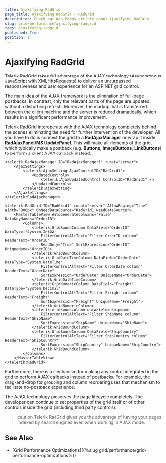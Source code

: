```yaml
---
title: Ajaxifying RadGrid
page_title: Ajaxifying RadGrid - RadGrid
description: Check our Web Forms article about Ajaxifying RadGrid.
slug: grid/performance/ajaxifying-radgrid
tags: ajaxifying,radgrid
published: True
position: 1
---
```


# Ajaxifying RadGrid

Telerik RadGrid takes full advantage of the AJAX technology (Asynchronous JavaScript with XMLHttpRequests) to deliver an unsurpassed responsiveness and user experience for an ASP.NET grid control.

The main idea of the AJAX framework is the elimination of full-page postbacks. In contrast, only the relevant parts of the page are updated, without a disturbing refresh. Moreover, the markup that is transferred between the client machine and the server is reduced dramatically, which results in a significant performance improvement.

Telerik RadGrid interoperate with the AJAX technology completely behind the scenes eliminating the need for further intervention of the developer. All you have to do is connect the grid to a **RadAjaxManager** or wrap it inside **RadAjaxPanel/MS UpdatePanel**. This will make all elements of the grid, which typically make a postback (e.g. **Buttons**, **ImageButtons**, **LinkButtons**) to perform a client AJAX callback instead.

````ASP.NET
<telerik:RadAjaxManager ID="RadAjaxManager1" runat="server">
    <AjaxSettings>
        <telerik:AjaxSetting AjaxControlID="RadGrid1">
            <UpdatedControls>
                <telerik:AjaxUpdatedControl ControlID="RadGrid1" />
            </UpdatedControls>
        </telerik:AjaxSetting>
    </AjaxSettings>
</telerik:RadAjaxManager>

<telerik:RadGrid ID="RadGrid1" runat="server" AllowPaging="True" Width="800px" OnNeedDataSource="RadGrid1_NeedDataSource">
    <MasterTableView AutoGenerateColumns="False" DataKeyNames="OrderID">
        <Columns>
            <telerik:GridBoundColumn DataField="OrderID" DataType="System.Int32"
                FilterControlAltText="Filter OrderID column" HeaderText="OrderID"
                ReadOnly="True" SortExpression="OrderID" UniqueName="OrderID">
            </telerik:GridBoundColumn>
            <telerik:GridDateTimeColumn DataField="OrderDate" DataType="System.DateTime"
                FilterControlAltText="Filter OrderDate column" HeaderText="OrderDate"
                SortExpression="OrderDate" UniqueName="OrderDate">
            </telerik:GridDateTimeColumn>
            <telerik:GridNumericColumn DataField="Freight" DataType="System.Decimal"
                FilterControlAltText="Filter Freight column" HeaderText="Freight"
                SortExpression="Freight" UniqueName="Freight">
            </telerik:GridNumericColumn>
            <telerik:GridBoundColumn DataField="ShipName"
                FilterControlAltText="Filter ShipName column" HeaderText="ShipName"
                SortExpression="ShipName" UniqueName="ShipName">
            </telerik:GridBoundColumn>
            <telerik:GridBoundColumn DataField="ShipCountry"
                FilterControlAltText="Filter ShipCountry column" HeaderText="ShipCountry"
                SortExpression="ShipCountry" UniqueName="ShipCountry">
            </telerik:GridBoundColumn>
        </Columns>
    </MasterTableView>
</telerik:RadGrid>
````

Furthermore, there is a mechanism for making any control integrated in the grid to perform AJAX callbacks instead of postbacks. For example, the drag-and-drop for grouping and column reordering uses that mechanism to facilitate no-postback experience.

The AJAX technology preserves the page lifecycle completely. The developer can continue to set properties of the grid itself or of other controls inside the grid (including third party controls).

>caution Telerik RadGrid gives you the advantage of having your pages indexed by search engines even when working in AJAX mode.
>

## See Also

 * [Grid Performance Optimizations]({%slug grid/performance/grid-performance-optimizations%})

